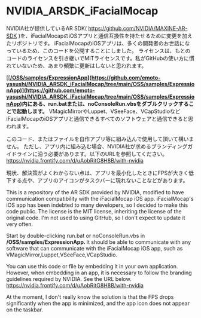 # NVIDIA_ARSDK_iFacialMocap

NVIDIA社が提供しているAR SDK( https://github.com/NVIDIA/MAXINE-AR-SDK )を、iFacialMocapのiOSアプリと通信互換性を持たせるために変更を加えたリポジトリです。 iFacialMocapのiOSアプリは、多くの開発者のお世話になっているため、このコードを公開することにしました。 ライセンスは、もとのコードのライセンスを引き継いでMITライセンスです。私がGitHubの使い方に慣れていないため、あまり頻繁に更新はしないと思われます。

[[<B>[/OSS/samples/ExpressionApp](https://github.com/emoto-yasushi/NVIDIA_ARSDK_iFacialMocap/tree/main/OSS/samples/ExpressionApp)](https://github.com/emoto-yasushi/NVIDIA_ARSDK_iFacialMocap/tree/main/OSS/samples/ExpressionApp)](https://github.com/emoto-yasushi/NVIDIA_ARSDK_iFacialMocap/tree/main/OSS/samples/ExpressionApp)内にある、run.batまたは、noConsoleRun.vbsをダブルクリックすることで起動します。</B> VMagicMirrorやLuppet、VSeeFace、VCapStudioなどiFacialMocapのiOSアプリと通信できるすべてのソフトウェアと通信できると思われます。

このコード、またはファイルを自作アプリ等に組み込んで使用して頂いて構いません。 ただし、アプリ内に組み込む場合、NVIDIA社が求めるブランディングガイドラインに沿う必要があります。以下のURLを参照してください。 https://nvidia.frontify.com/d/uAobRitG8H8B/with-nvidia

現状、解決策がよくわからない点は、アプリを最小化したときにFPSが大きく低下する点や、アプリのアイコンがタスクバーに現れないことなどがあります。


This is a repository of the AR SDK provided by NVIDIA, modified to have communication compatibility with the iFacialMocap iOS app. iFacialMocap's iOS app has been indebted to many developers, so I decided to make this code public. The license is the MIT license, inheriting the license of the original code. I'm not used to using GitHub, so I don't expect to update it very often.

Start by double-clicking run.bat or noConsoleRun.vbs in <B>/OSS/samples/ExpressionApp. </B> It should be able to communicate with any software that can communicate with the iFacialMocap iOS app, such as VMagicMirror,Luppet,VSeeFace,VCapStudio.

You can use this code or file by embedding it in your own application. However, when embedding in an app, it is necessary to follow the branding guidelines required by NVIDIA. See the URL below. https://nvidia.frontify.com/d/uAobRitG8H8B/with-nvidia

At the moment, I don't really know the solution is that the FPS drops significantly when the app is minimized, and the app icon does not appear on the taskbar.

